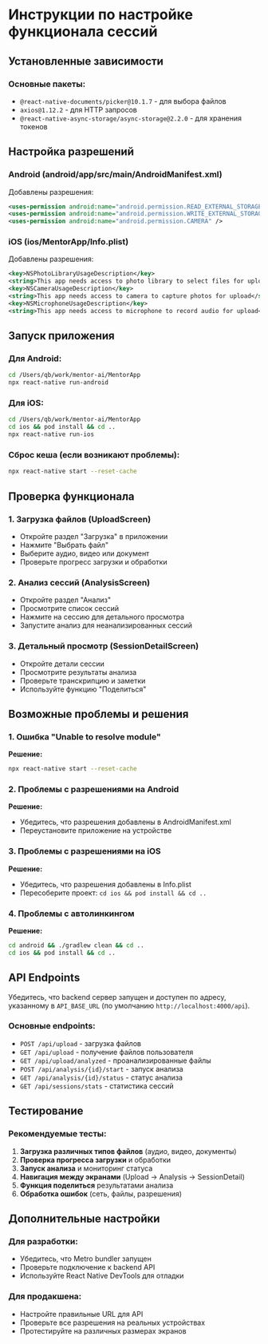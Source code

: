 # Инструкции по настройке функционала сессий

## Установленные зависимости

### Основные пакеты:
- `@react-native-documents/picker@10.1.7` - для выбора файлов
- `axios@1.12.2` - для HTTP запросов
- `@react-native-async-storage/async-storage@2.2.0` - для хранения токенов

## Настройка разрешений

### Android (android/app/src/main/AndroidManifest.xml)
Добавлены разрешения:
```xml
<uses-permission android:name="android.permission.READ_EXTERNAL_STORAGE" />
<uses-permission android:name="android.permission.WRITE_EXTERNAL_STORAGE" />
<uses-permission android:name="android.permission.CAMERA" />
```

### iOS (ios/MentorApp/Info.plist)
Добавлены разрешения:
```xml
<key>NSPhotoLibraryUsageDescription</key>
<string>This app needs access to photo library to select files for upload</string>
<key>NSCameraUsageDescription</key>
<string>This app needs access to camera to capture photos for upload</string>
<key>NSMicrophoneUsageDescription</key>
<string>This app needs access to microphone to record audio for upload</string>
```

## Запуск приложения

### Для Android:
```bash
cd /Users/qb/work/mentor-ai/MentorApp
npx react-native run-android
```

### Для iOS:
```bash
cd /Users/qb/work/mentor-ai/MentorApp
cd ios && pod install && cd ..
npx react-native run-ios
```

### Сброс кеша (если возникают проблемы):
```bash
npx react-native start --reset-cache
```

## Проверка функционала

### 1. Загрузка файлов (UploadScreen)
- Откройте раздел "Загрузка" в приложении
- Нажмите "Выбрать файл"
- Выберите аудио, видео или документ
- Проверьте прогресс загрузки и обработки

### 2. Анализ сессий (AnalysisScreen)
- Откройте раздел "Анализ"
- Просмотрите список сессий
- Нажмите на сессию для детального просмотра
- Запустите анализ для неанализированных сессий

### 3. Детальный просмотр (SessionDetailScreen)
- Откройте детали сессии
- Просмотрите результаты анализа
- Проверьте транскрипцию и заметки
- Используйте функцию "Поделиться"

## Возможные проблемы и решения

### 1. Ошибка "Unable to resolve module"
**Решение:**
```bash
npx react-native start --reset-cache
```

### 2. Проблемы с разрешениями на Android
**Решение:**
- Убедитесь, что разрешения добавлены в AndroidManifest.xml
- Переустановите приложение на устройстве

### 3. Проблемы с разрешениями на iOS
**Решение:**
- Убедитесь, что разрешения добавлены в Info.plist
- Пересоберите проект: `cd ios && pod install && cd ..`

### 4. Проблемы с автолинкингом
**Решение:**
```bash
cd android && ./gradlew clean && cd ..
cd ios && pod install && cd ..
```

## API Endpoints

Убедитесь, что backend сервер запущен и доступен по адресу, указанному в `API_BASE_URL` (по умолчанию `http://localhost:4000/api`).

### Основные endpoints:
- `POST /api/upload` - загрузка файлов
- `GET /api/upload` - получение файлов пользователя
- `GET /api/upload/analyzed` - проанализированные файлы
- `POST /api/analysis/{id}/start` - запуск анализа
- `GET /api/analysis/{id}/status` - статус анализа
- `GET /api/sessions/stats` - статистика сессий

## Тестирование

### Рекомендуемые тесты:
1. **Загрузка различных типов файлов** (аудио, видео, документы)
2. **Проверка прогресса загрузки** и обработки
3. **Запуск анализа** и мониторинг статуса
4. **Навигация между экранами** (Upload → Analysis → SessionDetail)
5. **Функция поделиться** результатами анализа
6. **Обработка ошибок** (сеть, файлы, разрешения)

## Дополнительные настройки

### Для разработки:
- Убедитесь, что Metro bundler запущен
- Проверьте подключение к backend API
- Используйте React Native DevTools для отладки

### Для продакшена:
- Настройте правильные URL для API
- Проверьте все разрешения на реальных устройствах
- Протестируйте на различных размерах экранов



